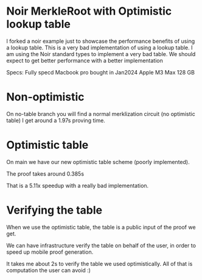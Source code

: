 # Noir MerkleRoot with Optimistic lookup table

I forked a noir example just to showcase the performance benefits of using a lookup table. This is a very bad implementation of using a lookup table. I am using the Noir standard types to implement a very bad table. We should expect to get better performance with a better implementation

Specs:
Fully specd Macbook pro bought in Jan2024
Apple M3 Max
128 GB

# Non-optimistic
On no-table branch you will find a normal merklization circuit (no optimistic table)
I get around a 1.97s proving time.

# Optimistic table
On main we have our new optimistic table scheme (poorly implemented). 

The proof takes around 0.385s

That is a 5.11x speedup with a really bad implementation.

# Verifying the table

When we use the optimistic table, the table is a public input of the proof we get.

We can have infrastructure verify the table on behalf of the user, in order to speed up mobile proof generation.

It takes me about 2s to verify the table we used optimistically. All of that is computation the user can avoid :)